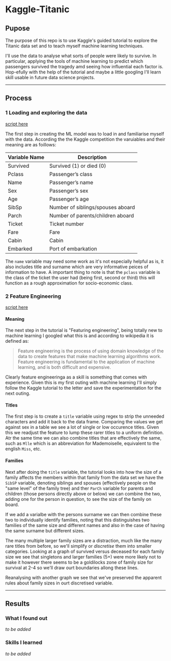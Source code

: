# Kaggle-Titanic

## Pupose 
The purpose of this repo is to use Kaggle's guided tutorial to explore the Titanic data set and to teach myself machine learning techniques.

I'll use the data to analyse what sorts of people were likely to survive. In particular, applying the tools of machine learning to predict which passengers survived the tragedy amd seeing how influential each factor is. Hop-efully with the help of the tutorial and maybe a little googling I'll learn skill usable in future data science projects.

---

## Process
### 1 Loading and exploring the data
[script here](scripts/1_LoadingAndExploring.R)

The first step in creating the ML model was to load in and familiarise myself with the data. According the the Kaggle competition the varuiables and their meaning are as foillows:

|Variable Name | Description|
|---|---|
|Survived | Survived (1) or died (0)|
|Pclass | Passenger’s class|
|Name | Passenger’s name|
|Sex | Passenger’s sex|
|Age | Passenger’s age|
|SibSp | Number of siblings/spouses aboard|
|Parch | Number of parents/children aboard|
|Ticket | Ticket number|
|Fare | Fare|
|Cabin | Cabin|
|Embarked | Port of embarkation|

The `name` variable may need some work as it's not especially helpful as is, it also includes title and surname which are very informative peices of information to have. A important thing to note is that the `pclass` variable is the class of the ticket the user had (being first, second or third) this will function as a rough approximation for socio-economic class.

### 2 Feature Engineering
[script here](scripts/2_FeatureEngineering.R)

#### Meaning
The next step in the tutorial is "Featuring engineering", being totally new to machine learning I googled what this is and according to wikipedia it is defined as:
> Feature engineering is the process of using domain knowledge of the data to create features that make machine learning algorithms work. Feature engineering is fundamental to the application of machine learning, and is both difficult and expensive.

Clearly feature engineeringa as a skill is something that comes with experience. Given this is my first outing with machine learning I'll simply follow the Kaggle tutorial to the letter and save the experimentation for the next outing. 

#### Titles
The first step is to create a `title` variable using regex to strip the unneeded characters and add it back to the data frame. Comparing the values we get against sex in a table we see a lot of single or low occurence titles. Given this we readjust the feature to lump these rarer titles to a uniform definition. Atr the same time we can also combine titles that are effectively the same, such as `Mlle` which is an abbreviation for Mademoiselle, equivalent to the english `Miss`, etc.

#### Families
Next after doing the `title` variable, the tutorial looks into how the size of a family affects the members within that family from the data set we have the `SibSP` variable, denoting siblings and spouses (effectively people on the "same level" of the family tree) and ther `ParCh` variable for parents and children (those persons directly above or below) we can combine the two, adding one for the person in question, to see the size of the family on board.

If we add a varialbe with the persons surname we can then combine these two to individually identify families, noting that this distinguishes two families of the same size and different names and also in the case of having the same surname but different sizes.

The many multiple larger family sizes are a distraction, much like the many rare titles from before, so we'll simplify or _discretise_ them into smaller categories. Looking at a graph of survived versus deceased for each family size we see that singletons and larger families (5+) were more likely not to make it however there seems to be a goldilocks zone of family size for survival at 2-4 so we'll draw ourt boundaries allong these lines. 

Reanalysing with another graph we see that we've preserved the apparent rules about family sizes in ourt discretised variable.

---

## Results
### What I found out
*to be added*

### Skills I learned
*to be added*
